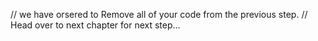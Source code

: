 // we have orsered to Remove all of your code from the previous step.
// Head over to next chapter for next step...